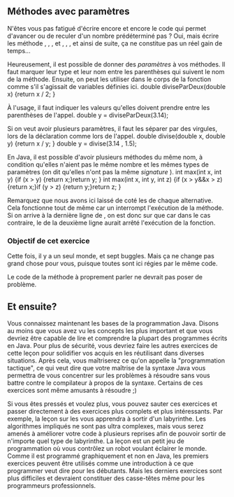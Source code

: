 ## Méthodes avec paramètres ##
N'êtes vous pas fatigué d'écrire encore et encore le code qui permet
d'avancer ou de reculer d'un nombre prédéterminé pas ? Oui, mais écrire les
méthode , , , et , , , et ainsi
de suite, ça ne constitue pas un réel gain de temps...

Heureusement, il est possible de donner des *paramètres* à vos
méthodes. Il faut marquer leur type et leur nom entre les parenthèses qui
suivent le nom de la méthode. Ensuite, on peut les utiliser dans le corps de
la fonction comme s'il s'agissait de variables définies ici.     double diviseParDeux(double x) {return x / 2;
    }

À l'usage, il faut indiquer les valeurs qu'elles doivent prendre entre les
parenthèses de l'appel.     double y = diviseParDeux(3.14);

Si on veut avoir plusieurs paramètres, il faut les séparer par des virgules,
lors de la déclaration comme lors de l'appel.     double divise(double x, double y) {return x / y;
    }
    double y = divise(3.14 , 1.5);

En Java, il est possible d'avoir plusieurs méthodes du même nom, à condition
qu'elles n'aient pas le même nombre et les mêmes types de paramètres (on dit
qu'elles n'ont pas la même *signature* ).     int max(int x, int y) {if (x > y) {return x;}return y;
    }
    int max(int x, int y, int z) {if (x > y&&x > z) {return x;}if (y > z) {return y;}return z;
    }

Remarquez que nous avons ici laissé de coté les de chaque
alternative. Cela fonctionne tout de même car un interrompt
l'exécution de la méthode. Si on arrive à la dernière ligne de , on est donc sur que car dans
le cas contraire, le de la deuxième ligne aurait arrêté
l'exécution de la fonction.

### Objectif de cet exercice ###

Cette fois, il y a un seul monde, et sept buggles. Mais ça ne change pas
grand chose pour vous, puisque toutes sont ici régies par le même code.

Le code de la méthode à proprement parler ne devrait pas poser de problème.

## Et ensuite? ##

Vous connaissez maintenant les bases de la programmation Java. Disons au
moins que vous avez vu les concepts les plus important et que vous devriez
être capable de lire et comprendre la plupart des programmes écrits en
Java. Pour plus de sécurité, vous devriez faire les autres exercices de
cette leçon pour solidifier vos acquis en les réutilisant dans diverses
situations. Après cela, vous maîtriserez ce qu'on appelle la "programmation
tactique", ce qui veut dire que votre maîtrise de la syntaxe Java vous
permettra de vous concentrer sur les problèmes à résoudre sans vous battre
contre le compilateur à propos de la syntaxe. Certains de ces exercices sont
même amusants à résoudre ;)

Si vous êtes pressés et voulez plus, vous pouvez sauter ces exercices et
passer directement à des exercices plus complets et plus intéressants. Par
exemple, la leçon sur les vous apprendra à sortir d'un
labyrinthe. Les algorithmes impliqués ne sont pas ultra complexes, mais vous
serez amenés à améliorer votre code à plusieurs reprises afin de pouvoir
sortir de n'importe quel type de labyrinthe. La leçon est un
petit jeu de programmation où vous contrôlez un robot voulant éclairer le
monde. Comme il est programmé graphiquement et non en Java, les premiers
exercices peuvent être utilisés comme une introduction à ce que programmer
veut dire pour les débutants. Mais les derniers exercices sont plus
difficiles et devraient constituer des casse-têtes même pour les
programmeurs professionnels.

